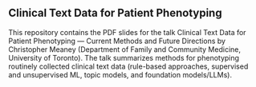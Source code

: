 ## Clinical Text Data for Patient Phenotyping

This repository contains the PDF slides for the talk Clinical Text Data for Patient Phenotyping — Current Methods and Future Directions by Christopher Meaney (Department of Family and Community Medicine, University of Toronto). The talk summarizes methods for phenotyping routinely collected clinical text data (rule-based approaches, supervised and unsupervised ML, topic models, and foundation models/LLMs).
